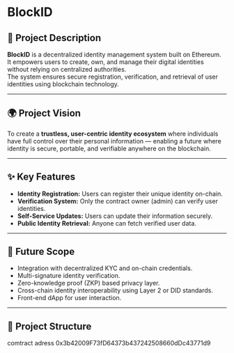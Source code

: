 # BlockID

## 🧠 Project Description
**BlockID** is a decentralized identity management system built on Ethereum.  
It empowers users to create, own, and manage their digital identities without relying on centralized authorities.  
The system ensures secure registration, verification, and retrieval of user identities using blockchain technology.

---

## 🌍 Project Vision
To create a **trustless, user-centric identity ecosystem** where individuals have full control over their personal information — enabling a future where identity is secure, portable, and verifiable anywhere on the blockchain.

---

## ✨ Key Features
- **Identity Registration:** Users can register their unique identity on-chain.  
- **Verification System:** Only the contract owner (admin) can verify user identities.  
- **Self-Service Updates:** Users can update their information securely.  
- **Public Identity Retrieval:** Anyone can fetch verified user data.

---

## 🚀 Future Scope
- Integration with decentralized KYC and on-chain credentials.  
- Multi-signature identity verification.  
- Zero-knowledge proof (ZKP) based privacy layer.  
- Cross-chain identity interoperability using Layer 2 or DID standards.  
- Front-end dApp for user interaction.

---

## 🧱 Project Structure
comtract adress 0x3b42009F73fD64373b437242508660dDc43771d9
